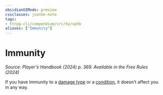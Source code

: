 ```yaml
---
obsidianUIMode: preview
cssclasses: json5e-note
tags:
- ttrpg-cli/compendium/src/5e/xphb
aliases: ["Immunity"]
---
```

# Immunity
*Source: Player's Handbook (2024) p. 369. Available in the Free Rules (2024)* 

If you have Immunity to a [damage type](2-Mechanics/CLI/rules/variant-rules/damage-types-xphb.md) or a [condition](2-Mechanics/CLI/rules/variant-rules/condition-xphb.md), it doesn't affect you in any way.